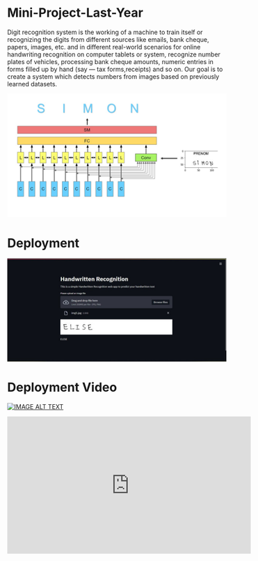 # Mini-Project-Last-Year

Digit recognition system is the working of a machine to train itself or recognizing
the digits from different sources like emails, bank cheque, papers, images, etc. and in
different real-world scenarios for online handwriting recognition on computer tablets
or system, recognize number plates of vehicles, processing bank cheque amounts,
numeric entries in forms filled up by hand (say — tax forms,receipts) and so on. Our
goal is to create a system which detects numbers from images based on previously
learned datasets.

![Model Architecture](https://github.com/rushidarge/Mini-Project-Last-Year/blob/main/Images/Presentation1.jpg?raw=true)



# Deployment
![Model Architecture](https://github.com/rushidarge/Mini-Project-Last-Year/blob/main/Images/Deployment%20screenshot.jpeg?raw=true)


# Deployment Video
[![IMAGE ALT TEXT](http://img.youtube.com/vi/6Ribl5aAGcg/0.jpg)](http://www.youtube.com/watch?v=6Ribl5aAGcg "Handwriting Recognition AI")


<iframe width="560" height="315" 
        src="https://www.youtube.com/embed/6Ribl5aAGcg" title="YouTube video player" 
        frameborder="0" allow="accelerometer; autoplay; clipboard-write; encrypted-media; gyroscope; picture-in-picture" allowfullscreen>
</iframe>
